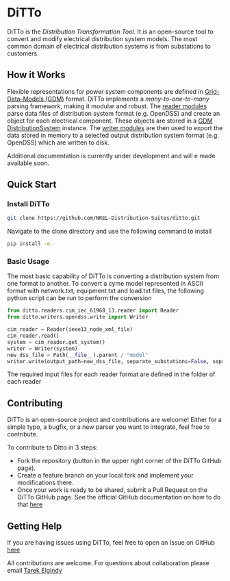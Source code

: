 
# DiTTo

DiTTo is the _Distribution Transformation Tool_. It is an open-source tool to convert and modify electrical distribution system models. The most common domain of electrical distribution systems is from substations to customers.

## How it Works
Flexible representations for power system components are defined in [Grid-Data-Models (GDM)](https://github.com/NREL-Distribution-Suites/grid-data-models) format. 
DiTTo implements a _many-to-one-to-many_ parsing framework, making it modular and robust. The [reader modules](https://github.com/NREL-Distribution-Suites/ditto/tree/main/src/ditto/readers) parse data files of distribution system format (e.g. OpenDSS) and create an object for each electrical component. These objects are stored in a [GDM DistributionSystem](https://github.com/NREL-Distribution-Suites/grid-data-models/blob/main/src/gdm/distribution/distribution_system.py) instance. The [writer modules](https://github.com/NREL-Distribution-Suites/ditto/tree/main/src/ditto/writers) are then used to export the data stored in memory to a selected output distribution system format (e.g. OpenDSS) which are written to disk.

Additional documentation is currently under development and will e made available soon.
## Quick Start

### Install DiTTo

```bash
git clone https://github.com/NREL-Distribution-Suites/ditto.git
```

Navigate to the clone directory and use the following command to install

```bash
pip install -e. 
```

### Basic Usage

The most basic capability of DiTTo is converting a distribution system from one format to another.
To convert a cyme model represented in ASCII format with network.txt, equipment.txt and load.txt files, the following python script can be run to perform the conversion

```python
from ditto.readers.cim_iec_61968_13.reader import Reader
from ditto.writers.opendss.write import Writer

cim_reader = Reader(ieee13_node_xml_file)
cim_reader.read()
system = cim_reader.get_system()
writer = Writer(system)
new_dss_file = Path(__file__).parent / "model"
writer.write(output_path=new_dss_file, separate_substations=False, separate_feeders=False)

```

The required input files for each reader format are defined in the folder of each reader

## Contributing
DiTTo is an open-source project and contributions are welcome! Either for a simple typo, a bugfix, or a new parser you want to integrate, feel free to contribute.

To contribute to Ditto in 3 steps:
- Fork the repository (button in the upper right corner of the DiTTo GitHub page).
- Create a feature branch on your local fork and implement your modifications there.
- Once your work is ready to be shared, submit a Pull Request on the DiTTo GitHub page. See the official GitHub documentation on how to do that [here](https://help.github.com/articles/creating-a-pull-request-from-a-fork/)

## Getting Help

If you are having issues using DiTTo, feel free to open an Issue on GitHub [here](https://github.com/NREL/ditto/issues/new)

All contributions are welcome. For questions about collaboration please email [Tarek Elgindy](mailto:tarek.elgindy@nrel.gov)
